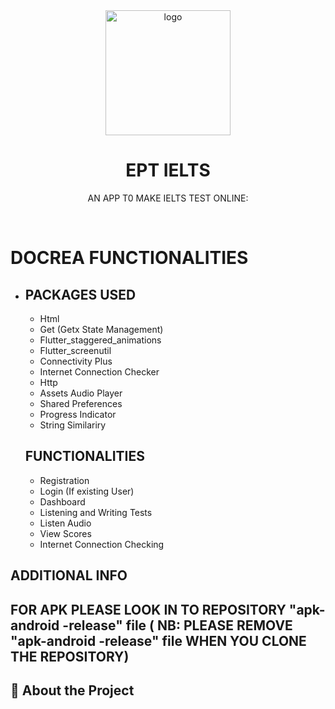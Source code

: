 
<div align="center">

  <img src="readme_assets/logo.png" alt="logo" width="200" height="auto" />
  <h1>EPT IELTS </h1>
  
  <p>
   AN APP T0 MAKE IELTS TEST ONLINE:
   
  </p>
  
  
<!-- Badges -->

 
</div>

<br />

<!-- Table of Contents -->
# DOCREA FUNCTIONALITIES

- ## PACKAGES USED
  - Html
  - Get (Getx State Management)
  - Flutter_staggered_animations
  - Flutter_screenutil
  - Connectivity Plus
  - Internet Connection Checker
  - Http
  - Assets Audio Player
  - Shared Preferences
  - Progress Indicator
  - String Similariry

 
  <!-- About the Project -->
    
 
  ## FUNCTIONALITIES
  - Registration 
  - Login (If existing User)
  - Dashboard
  - Listening and Writing Tests
  - Listen Audio 
  - View Scores
  - Internet Connection Checking

## ADDITIONAL INFO
  ## FOR APK  PLEASE LOOK IN TO REPOSITORY "apk-android -release" file ( NB: PLEASE REMOVE "apk-android -release" file WHEN YOU CLONE THE REPOSITORY)
   
 

  

<!-- About the Project -->
## :star2: About the Project


